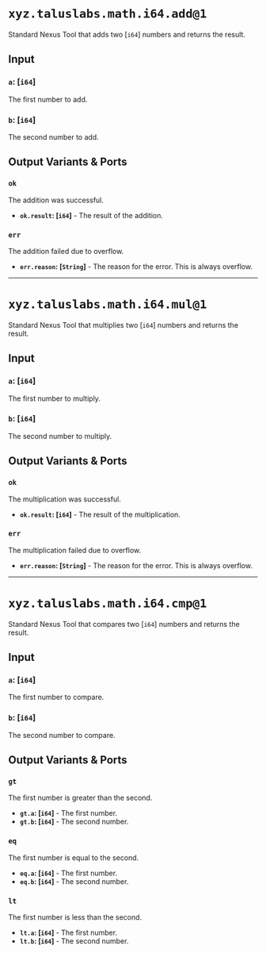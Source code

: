 # `xyz.taluslabs.math.i64.add@1`

Standard Nexus Tool that adds two [`i64`] numbers and returns the result.

## Input

### `a`: [`i64`]

The first number to add.

### `b`: [`i64`]

The second number to add.

## Output Variants & Ports

### `ok`

The addition was successful.

- **`ok.result`: [`i64`]** - The result of the addition.

### `err`

The addition failed due to overflow.

- **`err.reason`: [`String`]** - The reason for the error. This is always overflow.

---

# `xyz.taluslabs.math.i64.mul@1`

Standard Nexus Tool that multiplies two [`i64`] numbers and returns the result.

## Input

### `a`: [`i64`]

The first number to multiply.

### `b`: [`i64`]

The second number to multiply.

## Output Variants & Ports

### `ok`

The multiplication was successful.

- **`ok.result`: [`i64`]** - The result of the multiplication.

### `err`

The multiplication failed due to overflow.

- **`err.reason`: [`String`]** - The reason for the error. This is always overflow.

---

# `xyz.taluslabs.math.i64.cmp@1`

Standard Nexus Tool that compares two [`i64`] numbers and returns the result.

## Input

### `a`: [`i64`]

The first number to compare.

### `b`: [`i64`]

The second number to compare.

## Output Variants & Ports

### `gt`

The first number is greater than the second.

- **`gt.a`: [`i64`]** - The first number.
- **`gt.b`: [`i64`]** - The second number.

### `eq`

The first number is equal to the second.

- **`eq.a`: [`i64`]** - The first number.
- **`eq.b`: [`i64`]** - The second number.

### `lt`

The first number is less than the second.

- **`lt.a`: [`i64`]** - The first number.
- **`lt.b`: [`i64`]** - The second number.
